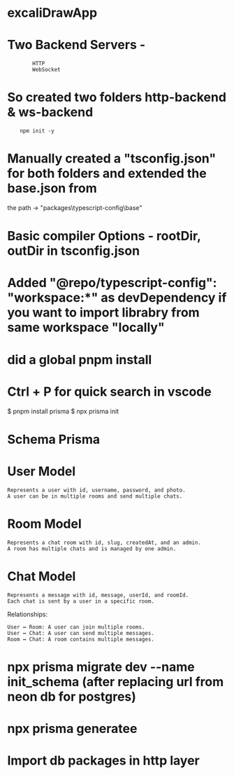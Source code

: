 # excaliDrawApp
 
# Two Backend Servers - 
            HTTP
            WebSocket

# So created two folders  http-backend & ws-backend 
        npm init -y
         

# Manually created a "tsconfig.json" for both folders and extended the base.json from 
 the path -> "packages\typescript-config\base"

# Basic compiler Options - rootDir, outDir in tsconfig.json

# Added  "@repo/typescript-config": "workspace:*" as devDependency if you want to import librabry from same workspace "locally"

# did a global pnpm install

# Ctrl + P for quick search in vscode

$ pnpm install prisma
$ npx prisma init


# Schema Prisma

# User Model
    Represents a user with id, username, password, and photo.
    A user can be in multiple rooms and send multiple chats.

# Room Model
    Represents a chat room with id, slug, createdAt, and an admin.
    A room has multiple chats and is managed by one admin.

# Chat Model
    Represents a message with id, message, userId, and roomId.
    Each chat is sent by a user in a specific room.

Relationships:

    User ↔ Room: A user can join multiple rooms.
    User ↔ Chat: A user can send multiple messages.
    Room ↔ Chat: A room contains multiple messages.

# npx prisma migrate dev --name init_schema (after replacing url from neon db for postgres)
# npx prisma generatee
# Import db packages in http layer




